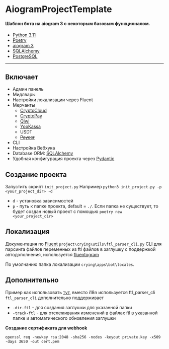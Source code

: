# AiogramProjectTemplate

#### Шаблон бота на aiogram 3 с некоторым базовым функционалом.

####

- [Python 3.11](https://www.python.org/downloads/)
- [Poetry](https://python-poetry.org/docs/#installation)
- [aiogram 3](https://github.com/aiogram/aiogram/tree/dev-3.x)
- [SQLAlchemy](https://github.com/sqlalchemy/sqlalchemy/)
- [PostgreSQL](https://www.postgresql.org/download/)

___

## Включает

- Админ панель
- Мидлвары
- Настройки локализации через Fluent
- Мерчанты
  - [CryptoCloud](https://cryptocloud.plus/)
  - [CryptoPay](https://github.com/LulzLoL231/pyCryptoPayAPI)
  - [Qiwi](https://qiwi.com/p2p-admin/api/)
  - [YooKassa](https://yookassa.ru/developers/)
  - USDT
  - ~~[Payeer](https://payeer.com/)~~
- CLI
- Настройка Вебхука
- Database ORM: [SQLAlchemy](https://github.com/sqlalchemy/sqlalchemy/)
- Удобная конфигурация проекта через [Pydantic](https://github.com/pydantic/pydantic)

## Создание проекта

Запустить скрипт `init_project.py`
Например `python3 init_project.py -p <your_project_dir> -d`

- `d` - установка зависимостей
- `p` - путь к папке проекта, default = `./`. Если папка не существует, то будет создан новый проект с
  помощью `poetry new <your_project_dir>`

## Локализация

Документация по [Fluent](https://projectfluent.org/fluent/guide/)
`project\crying\utils\ftl_parser_cli.py`
CLI для парсинга файлов переменных из ftl файлов в заглушку с поддержкой автодополнения,
используется [fluentogram](https://github.com/Arustinal/fluentogram)

По умолчанию папка локализации `crying\apps\bot\locales`.

## Дополнительно

Пример как использовать [тут](https://github.com/Arustinal/fluentogram/blob/main/example/TypingGenerator.md), вместо
i18n используется ftl_parser_cli
`ftl_parser_cli` дополнительно поддерживает

- `-dir-ftl` - для создания заглушки для указанной папки
- `-track-ftl` - для отслеживания изменений в файлах ftl в указанной папке и автоматического обновления заглушки

**Создание сертификата для webhook**

`openssl req -newkey rsa:2048 -sha256 -nodes -keyout private.key -x509 -days 3650 -out cert.pem`
